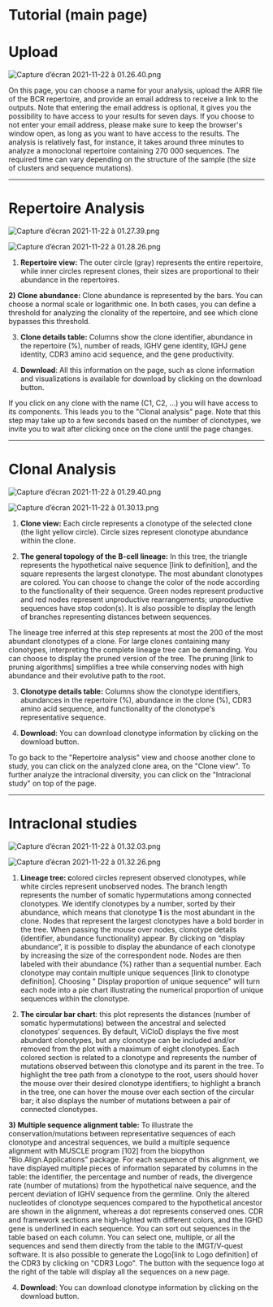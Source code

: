 # Tutorial (main page)

# Upload

![Capture d’écran 2021-11-22 à 01.26.40.png](https://github.com/NikaAb/BCR_intraclonal_diversity/blob/master/Tutorial/Capture_decran_2021-11-22_a_01.26.40.png)

On this page, you can choose a name for your analysis, upload the AIRR file of the BCR repertoire, and provide an email address to receive a link to the outputs. Note that entering the email address is optional, it gives you the possibility to have access to your results for seven days. If you choose to not enter your email address, please make sure to keep the browser's window open, as long as you want to have access to the results. The analysis is relatively fast, for instance, it takes around three minutes to analyze a monoclonal repertoire containing 270 000 sequences. The required time can vary depending on the structure of the sample (the size of clusters and sequence mutations).

---

# Repertoire Analysis

![Capture d’écran 2021-11-22 à 01.27.39.png](https://github.com/NikaAb/BCR_intraclonal_diversity/blob/master/Tutorial/Capture_decran_2021-11-22_a_01.27.39.png)

![Capture d’écran 2021-11-22 à 01.28.26.png](https://github.com/NikaAb/BCR_intraclonal_diversity/blob/master/Tutorial/Capture_decran_2021-11-22_a_01.28.26.png)

1) **Repertoire view:** The outer circle (gray) represents the entire repertoire, while inner circles represent clones, their sizes are proportional to their abundance in the repertoires.

**2) Clone abundance:** Clone abundance is represented by the bars. You can choose a normal scale or logarithmic one. In both cases, you can define a threshold for analyzing the clonality of the repertoire, and see which clone bypasses this threshold.

3) **Clone details table:** Columns show the clone identifier, abundance in the repertoire (%), number of reads, IGHV gene identity, IGHJ gene identity, CDR3 amino acid sequence, and the gene productivity.

4) **Download**: All this information on the page, such as clone information and visualizations is available for download by clicking on the download button.

If you click on any clone with the name (C1, C2, ...) you will have access to its components. This leads you to the "Clonal analysis" page. Note that this step may take up to a few seconds based on the number of clonotypes, we invite you to wait after clicking once on the clone until the page changes.

---

# Clonal Analysis

![Capture d’écran 2021-11-22 à 01.29.40.png](https://github.com/NikaAb/BCR_intraclonal_diversity/blob/master/Tutorial/Capture_decran_2021-11-22_a_01.29.40.png)

![Capture d’écran 2021-11-22 à 01.30.13.png](https://github.com/NikaAb/BCR_intraclonal_diversity/blob/master/Tutorial/Capture_decran_2021-11-22_a_01.30.13.png)

1) **Clone view:** Each circle represents a clonotype of the selected clone (the light yellow circle). Circle sizes represent clonotype abundance within the clone.

2) **The general topology of the** **B-cell lineage:** In this tree, the triangle represents the hypothetical naive sequence [link to definition], and the square represents the largest clonotype. The most abundant clonotypes are colored. You can choose to change the color of the node according to the functionality of their sequence. Green nodes represent productive and red nodes represent unproductive rearrangements; unproductive sequences have stop codon(s). It is also possible to display the length of branches representing distances between sequences.

The lineage tree inferred at this step represents at most the 200 of the most abundant clonotypes of a clone. For large clones containing many clonotypes, interpreting the complete lineage tree can be demanding. You can choose to display the pruned version of the tree. The pruning [link to pruning algorithms] simplifies a tree while conserving nodes with high abundance and their evolutive path to the root.

3) **Clonotype details table:** Columns show the clonotype identifiers, abundances in the repertoire (%), abundance in the clone (%), CDR3 amino acid sequence, and functionality of the clonotype's representative sequence.

4) **Download**: You can download clonotype information by clicking on the download button.

To go back to the "Repertoire analysis" view and choose another clone to study, you can click on the analyzed clone area, on the "Clone view". To further analyze the intraclonal diversity, you can click on the "Intraclonal study" on top of the page.

---

# Intraclonal studies

![Capture d’écran 2021-11-22 à 01.32.03.png](https://github.com/NikaAb/BCR_intraclonal_diversity/blob/master/Tutorial/Capture_decran_2021-11-22_a_01.32.03.png)

![Capture d’écran 2021-11-22 à 01.32.26.png](https://github.com/NikaAb/BCR_intraclonal_diversity/blob/master/Tutorial/Capture_decran_2021-11-22_a_01.32.26.png)

1) **Lineage tree: c**olored circles represent observed clonotypes, while white circles represent unobserved nodes. The branch length represents the number of somatic hypermutations among connected clonotypes. We identify clonotypes by a number, sorted by their abundance, which means that clonotype **1** is the most abundant in the clone. Nodes that represent the largest clonotypes have a bold border in the tree. When passing the mouse over nodes, clonotype details (identifier, abundance functionality) appear. By clicking on “display abundance”, it is possible to display the abundance of each clonotype by increasing the size of the correspondent node. Nodes are then labeled with their abundance (%) rather than a sequential number. Each clonotype may contain multiple unique sequences [link to clonotype definition]. Choosing " Display proportion of unique sequence" will turn each node into a pie chart illustrating the numerical proportion of unique sequences within the clonotype.

2) **The circular bar chart**: this plot represents the distances (number of somatic hypermutations) between the ancestral and selected clonotypes’ sequences. By default, ViCloD displays the five most abundant clonotypes, but any clonotype can be included and/or removed from the plot with a maximum of eight clonotypes. Each colored section is related to a clonotype and represents the number of mutations observed between this clonotype and its parent in the tree. To highlight the tree path from a clonotype to the root, users should hover the mouse over their desired clonotype identifiers; to highlight a branch in the tree, one can hover the mouse over each section of the circular bar; it also displays the number of mutations between a pair of connected clonotypes.

**3) Multiple sequence alignment table:** To illustrate the conservation/mutations between representative sequences of each clonotype and ancestral sequences, we build a multiple sequence alignment with MUSCLE program [102] from the biopython “Bio.Align.Applications” package. For each sequence of this alignment, we have displayed multiple pieces of information separated by columns in the table: the identifier, the percentage and number of reads, the divergence rate (number of mutations) from the hypothetical naive sequence, and the percent deviation of IGHV sequence from the germline. Only the altered nucleotides of clonotype sequences compared to the hypothetical ancestor are shown in the alignment, whereas a dot represents conserved ones. CDR and framework sections are high-lighted with different colors, and the IGHD gene is underlined in each sequence. You can sort out sequences in the table based on each column. You can select one, multiple, or all the sequences and send them directly from the table to the IMGT/V-quest software. It is also possible to generate the Logo[link to Logo definition] of the CDR3 by clicking on "CDR3 Logo". The button with the sequence logo at the right of the table will display all the sequences on a new page.

4) **Download**: You can download clonotype information by clicking on the download button.
